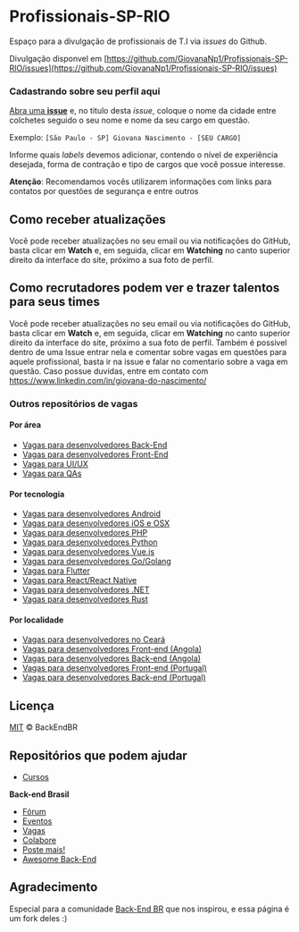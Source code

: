 # Profissionais-SP-RIO

Espaço para a divulgação de profissionais de T.I via _issues_ do Github.

Divulgação disponvel em [https://github.com/GiovanaNp1/Profissionais-SP-RIO/issues](https://github.com/GiovanaNp1/Profissionais-SP-RIO/issues)

### Cadastrando sobre seu perfil aqui

[Abra uma **issue**](https://github.com/GiovanaNp1/Profissionais-SP-RIO/issues) e, no titulo desta _issue_, coloque o nome da cidade entre colchetes seguido o seu nome e nome da seu cargo em questão.

Exemplo: `[São Paulo - SP] Giovana Nascimento - [SEU CARGO]`

Informe quais _labels_ devemos adicionar, contendo o nível de experiência desejada, forma de contração e tipo de cargos que você possue interesse.

**Atenção**: Recomendamos vocês utilizarem informações com links para contatos por questões de segurança e entre outros

## Como receber atualizações

Você pode receber atualizações no seu email ou via notificações do GitHub, basta clicar em **Watch** e, em seguida, clicar em **Watching** no canto superior direito da interface do site, próximo a sua foto de perfil.

## Como recrutadores podem ver e trazer talentos para seus times

Você pode receber atualizações no seu email ou via notificações do GitHub, basta clicar em **Watch** e, em seguida, clicar em **Watching** no canto superior direito da interface do site, próximo a sua foto de perfil. Também é possivel dentro de uma Issue entrar nela e comentar sobre vagas em questões para aquele profissional, basta ir na issue e falar no comentario sobre a vaga em questão. Caso possue duvidas, entre em contato com https://www.linkedin.com/in/giovana-do-nascimento/

### Outros repositórios de vagas

#### Por área

- [Vagas para desenvolvedores Back-End](https://github.com/backend-br/vagas)
- [Vagas para desenvolvedores Front-End](https://github.com/frontendbr/vagas)
- [Vagas para UI/UX](https://github.com/uxbrasil/vagas)
- [Vagas para QAs](https://github.com/qa-brasil/vagas)

#### Por tecnologia

- [Vagas para desenvolvedores Android](https://github.com/androiddevbr/vagas)
- [Vagas para desenvolvedores iOS e OSX](https://github.com/CocoaHeadsBrasil/vagas)
- [Vagas para desenvolvedores PHP](https://github.com/phpdevbr/vagas)
- [Vagas para desenvolvedores Python](https://pyjobs.com.br)
- [Vagas para desenvolvedores Vue.js](https://github.com/vuejs-br/vagas)
- [Vagas para desenvolvedores Go/Golang](https://github.com/Gommunity/vagas)
- [Vagas para Flutter](https://github.com/flutter-brazil/vagas)
- [Vagas para React/React Native](https://github.com/react-brasil/vagas)
- [Vagas para desenvolvedores .NET](https://github.com/dotnetdevbr/vagas)
- [Vagas para desenvolvedores Rust](https://github.com/rustdevbr/vagas)

#### Por localidade

- [Vagas para desenvolvedores no Ceará](https://github.com/CangaceirosDevels/vagas_de_emprego)
- [Vagas para desenvolvedores Front-end (Angola)](https://github.com/frontend-ao/vagas)
- [Vagas para desenvolvedores Back-end (Angola)](https://github.com/backend-ao/vagas)
- [Vagas para desenvolvedores Front-end (Portugal)](https://github.com/frontend-pt/vagas)
- [Vagas para desenvolvedores Back-end (Portugal)](https://github.com/backend-pt/vagas)

## Licença

[MIT](/LICENSE) &copy; BackEndBR

## Repositórios que podem ajudar

- [Cursos](https://github.com/GiovanaNp1/Cursos-de-T.I)


**Back-end Brasil**

- [Fórum](https://github.com/backend-br/forum)
- [Eventos](https://github.com/backend-br/eventos)
- [Vagas](https://github.com/backend-br/vagas)
- [Colabore](https://github.com/backend-br/colabore)
- [Poste mais!](https://github.com/backend-br/poste-mais)
- [Awesome Back-End](https://github.com/backend-br/awesome-backend)

## Agradecimento

Especial para a comunidade [Back-End BR](https://github.com/backend-br/) que nos inspirou, e essa página é um fork deles :)
